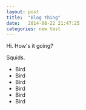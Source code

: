 ```yaml
---
layout: post
title:  "Blog thing"
date:   2014-08-22 21:47:25
categories: new test 
---
```

Hi. How's it going? 

Squids.

 * Bird
 * Bird
 * Bird
 * Bird
 * Bird
 * Bird
